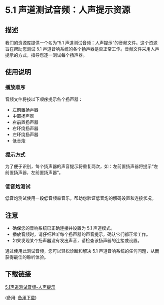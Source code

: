  # 5.1 声道测试音频：人声提示资源

 ## 描述

 我们的资源库提供一个名为“5.1 声道测试音频：人声提示”的音频文件。这个资源旨在帮助您测试 5.1 声道音响系统的各个扬声器是否正常工作。音频文件采用人声提示的方式，指导您逐一测试每个扬声器。

 ## 使用说明

 ### 播放顺序

 音频文件将按以下顺序提示各个扬声器：

 - 左前置扬声器
 - 中置扬声器
 - 右前置扬声器
 - 右环绕扬声器
 - 左环绕扬声器
 - 低音炮

 ### 提示方式

 为了便于识别，每个扬声器的声音提示将重复两次，如：左前置扬声器将提示“左前置扬声器，左前置扬声器”。

 ### 低音炮测试

 低音炮测试使用一段低音频率音乐，帮助您验证低音炮的解码设置和连接状况。

 ## 注意

 - 确保您的音响系统已正确连接并设置为 5.1 声道模式。
 - 播放音频时，请仔细聆听每个扬声器的声音提示，确认它们都正常工作。
 - 如果发现某个扬声器没有发出声音，请检查该扬声器的连接或设置。

 通过使用此测试音频，您可以轻松诊断和解决 5.1 声道音响系统的任何问题，从而获得最佳的聆听体验。

 ## 下载链接
 [5.1声道测试音频-人声提示](https://pan.quark.cn/s/53971e3febf1) 

 (备用: [备用下载](https://pan.baidu.com/s/1GNGhM9Fk4OuXp4mereQh4w?pwd=1234))
